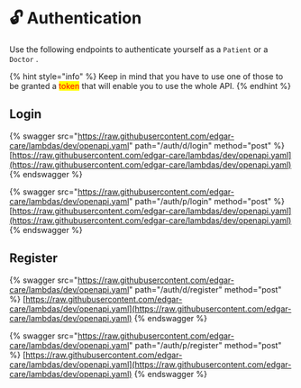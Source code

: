# 🔓 Authentication

Use the following endpoints to authenticate yourself as a `Patient` or a `Doctor` .

{% hint style="info" %}
Keep in mind that you have to use one of those to be granted a <mark style="color:red;">token</mark> that will enable you to use the whole API.
{% endhint %}

## Login

{% swagger src="https://raw.githubusercontent.com/edgar-care/lambdas/dev/openapi.yaml" path="/auth/d/login" method="post" %}
[https://raw.githubusercontent.com/edgar-care/lambdas/dev/openapi.yaml](https://raw.githubusercontent.com/edgar-care/lambdas/dev/openapi.yaml)
{% endswagger %}

{% swagger src="https://raw.githubusercontent.com/edgar-care/lambdas/dev/openapi.yaml" path="/auth/p/login" method="post" %}
[https://raw.githubusercontent.com/edgar-care/lambdas/dev/openapi.yaml](https://raw.githubusercontent.com/edgar-care/lambdas/dev/openapi.yaml)
{% endswagger %}

## Register

{% swagger src="https://raw.githubusercontent.com/edgar-care/lambdas/dev/openapi.yaml" path="/auth/d/register" method="post" %}
[https://raw.githubusercontent.com/edgar-care/lambdas/dev/openapi.yaml](https://raw.githubusercontent.com/edgar-care/lambdas/dev/openapi.yaml)
{% endswagger %}

{% swagger src="https://raw.githubusercontent.com/edgar-care/lambdas/dev/openapi.yaml" path="/auth/p/register" method="post" %}
[https://raw.githubusercontent.com/edgar-care/lambdas/dev/openapi.yaml](https://raw.githubusercontent.com/edgar-care/lambdas/dev/openapi.yaml)
{% endswagger %}

